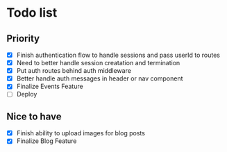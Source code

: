 # Todo list

## Priority
- [X] Finish authentication flow to handle sessions and pass userId to routes
- [X] Need to better handle session creatation and termination
- [X] Put auth routes behind auth middleware
- [X] Better handle auth messages in header or nav component
- [X] Finalize Events Feature
- [ ] Deploy

## Nice to have
- [X] Finish ability to upload images for blog posts
- [X] Finalize Blog Feature